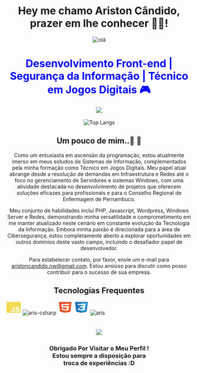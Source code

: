 <center>



## <h1 style="text-align:center;">Hey me chamo Ariston Cândido, prazer em lhe conhecer 🐱‍💻!</h1>

</div>
  
  <div align="center">
  <a href="https://github.com/aristoncandido">
   

  </a>
</div>
 
<div> 

 
  <img style="width:70rem;height:22rem;margin: auto" alt='olá' src="https://thumbs.gfycat.com/DimSoupyIrishsetter-max-1mb.gif"/> 
  
  
  
 
 
 
</div>
 
  <h1 style="color:blue;">
     Desenvolvimento Front-end | Segurança da Informação | Técnico em Jogos Digitais 🎮 
     
   
  
  

    
    
  </h1>

  
  
  
  
  
<div style="display: inline-block;">
  <img height="180em"  src="https://octodex.github.com/images/daftpunktocat-thomas.gif"/>
  
  
  
  
![Top Langs](https://github-readme-stats.vercel.app/api/top-langs/?username=aristoncandido&hide_progress=false&bg_color=000000&title_color=ffffff&text_color=ffffff&icon_color=ffffff)

  
  
  

<div>
  
  
 <div>
  
  <h2> Um pouco de mim..🗿 🍷</h2>
  <p>
Como um entusiasta em ascensão da programação, estou atualmente imerso em meus estudos de Sistemas de Informação, complementados pela minha formação como Técnico em Jogos Digitais. Meu papel atual abrange desde a resolução de demandas em Infraestrutura e Redes até o foco no gerenciamento de Servidores e sistemas Windows, com uma atividade destacada no desenvolvimento de projetos que oferecem soluções eficazes para profissionais e para o Conselho Regional de Enfermagem de Pernambuco.

Meu conjunto de habilidades inclui PHP, Javascript, Wordpress, Windows Server e Redes, demonstrando minha versatilidade e comprometimento em me manter atualizado neste cenário em constante evolução da Tecnologia da Informação. Embora minha paixão é direcionada para a área de Cibersegurança, estou completamente aberto a explorar oportunidades em outros domínios deste vasto campo, incluindo o desafiador papel de desenvolvedor.

Para estabelecer contato, por favor, envie um e-mail para aristoncandido.nw@gmail.com. Estou ansioso para discutir como posso contribuir para o sucesso de sua empresa.
      
  </p>
 

<h2>Tecnologias Frequentes</h2>


<div style="display:flex">




<div style="; margin_left:5%"> 
<img style="margin-bottom:2%" alt="aris-Js" height="30" width="40" src="https://raw.githubusercontent.com/devicons/devicon/master/icons/javascript/javascript-plain.svg">
  <img  style="margin-bottom:2%" alt="aris-csharp" height="30" width="30" src="https://cdn-icons-png.flaticon.com/512/6132/6132221.png">
  <img style="margin-bottom:2%" alt="aris-HTML" height="30" width="40" src="https://raw.githubusercontent.com/devicons/devicon/master/icons/html5/html5-original.svg">
  <img style="margin-bottom:2%" alt="aris-CSS" height="30" width="40" src="https://raw.githubusercontent.com/devicons/devicon/master/icons/css3/css3-original.svg">
  <img style="margin-bottom:2%" alt="aris" height="30" width="40" src="https://cdn.jsdelivr.net/gh/devicons/devicon/icons/bootstrap/bootstrap-plain.svg" />

</div>



</div>


  <br/>

   <a href="https://www.linkedin.com/in/ariston-cândido-44964a1bb/" target="_blank"><img src="https://img.shields.io/badge/-LinkedIn-%230077B5?style=for-the-badge&logo=linkedin&logoColor=white" target="_blank"></a> 

</div>


  
  
</div>


 <h3 style="width:58%">Obrigado Por Visitar o Meu Perfil !
    Estou sempre a disposição para troca de experiências :D
   
   
                    
               
    
 </h3>

  
  </center>
  
  
  
